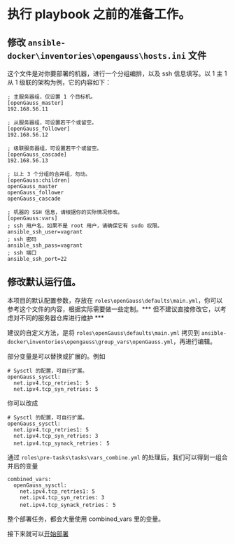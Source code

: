 # 执行 playbook 之前的准备工作。

## 修改 `ansible-docker\inventories\opengauss\hosts.ini` 文件

这个文件是对你要部署的机器，进行一个分组编排，以及 ssh 信息填写。以 1 主 1 从 1 级联的架构为例，它的内容如下：

```
; 主服务器组，仅设置 1 个目标机。
[openGauss_master]
192.168.56.11

; 从服务器组，可设置若干个或留空。
[openGauss_follower]
192.168.56.12

; 级联服务器组，可设置若干个或留空。
[openGauss_cascade]
192.168.56.13

; 以上 3 个分组的合并组，勿动。
[openGauss:children]
openGauss_master
openGauss_follower
openGauss_cascade

; 机器的 SSH 信息，请根据你的实际情况修改。
[openGauss:vars]
; ssh 用户名，如果不是 root 用户，请确保它有 sudo 权限。
ansible_ssh_user=vagrant
; ssh 密码
ansible_ssh_pass=vagrant
; ssh 端口
ansible_ssh_port=22
```

## 修改默认运行值。

本项目的默认配置参数，存放在 `roles\openGauss\defaults\main.yml`，你可以参考这个文件的内容，根据实际需要做一些定制。*** 但不建议直接修改它，以考虑对不同的服务器仓库进行维护 ***

建议的自定义方法，是将 `roles\openGauss\defaults\main.yml` 拷贝到 `ansible-docker\inventories\opengauss\group_vars\openGauss.yml`，再进行编辑。

部分变量是可以替换或扩展的。例如

```
# Sysctl 的配置，可自行扩展。
openGauss_sysctl:
  net.ipv4.tcp_retries1: 5
  net.ipv4.tcp_syn_retries: 5
```

你可以改成

```
# Sysctl 的配置，可自行扩展。
openGauss_sysctl:
  net.ipv4.tcp_retries1: 5
  net.ipv4.tcp_syn_retries: 3
  net.ipv4.tcp_synack_retries： 5
```

通过 `roles\pre-tasks\tasks\vars_combine.yml` 的处理后，我们可以得到一组合并后的变量

```
combined_vars:
  openGauss_sysctl:
    net.ipv4.tcp_retries1: 5
    net.ipv4.tcp_syn_retries: 3
    net.ipv4.tcp_synack_retries： 5
```

整个部署任务，都会大量使用 combined_vars 里的变量。

接下来就可以[开始部署](03-deploy.md)